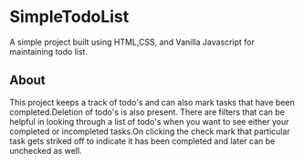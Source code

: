 # SimpleTodoList
A simple project built using HTML,CSS, and Vanilla Javascript for maintaining todo list.  

## About
This project keeps a track of todo's and can also mark tasks that have been completed.Deletion of todo's is also present. There are filters that can be helpful in looking through a list of todo's when you want to see either your completed or incompleted tasks.On clicking the check mark that particular task gets striked off to indicate it has been completed and later can be unchecked as well.  

